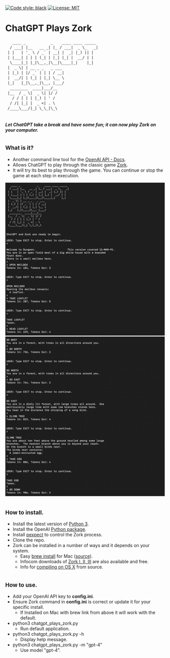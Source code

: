 [![Code style: black](https://img.shields.io/badge/code%20style-black-000000.svg)](https://github.com/psf/black)
[![License: MIT](https://black.readthedocs.io/en/stable/_static/license.svg)](https://github.com/psf/black/blob/main/LICENSE)

# ChatGPT Plays Zork

```
   ____ _           _    ____ ____ _____ 
  / ___| |__   __ _| |_ / ___|  _ \_   _|
 | |   | '_ \ / _` | __| |  _| |_) || |  
 | |___| | | | (_| | |_| |_| |  __/ | |  
  \____|_| |_|\__,_|\__|\____|_|    |_|  
 |  _ \| | __ _ _   _ ___                
 | |_) | |/ _` | | | / __|               
 |  __/| | (_| | |_| \__ \               
 |_|   |_|\__,_|\__, |___/               
  ________  ____|___/__                  
 |__  / _ \|  _ \| |/ /                  
   / / | | | |_) | ' /                   
  / /| |_| |  _ <| . \                   
 /____\___/|_| \_\_|\_\                  
                                         
``` 
##### Let ChatGPT take a break and have some fun; it can now play Zork on your computer.

## <sub> What is it?

* Another command line tool for the [OpenAI API - Docs](https://platform.openai.com/docs/introduction).
* Allows ChatGPT to play through the classic game [Zork](https://en.wikipedia.org/wiki/Zork).
* It will try its best to play through the game. You can continue or stop the game at each step in execution.

![1](imgs/1.png)
![2](imgs/2.png)

## <sub> How to install.

* Install the latest version of [Python 3](https://www.python.org/downloads).
* Install the OpenAI [Python package](https://pypi.org/project/openai).
* Install [pexpect](https://pypi.org/project/pexpect) to control the Zork process. 
* Clone the repo.
* Zork can be installed in a number of ways and it depends on your system.
  * Easy [brew install](https://formulae.brew.sh/formula/zork) for Mac ([source](https://github.com/devshane/zork)).
  * Infocom downloads of [Zork I, II, III](http://www.infocom-if.org/downloads/downloads.html) are also available and free.
  * Info for [compiling on OS X](https://web.archive.org/web/20090912085627/http://www.macosxhints.com/article.php?story=20010407020830755) from source.

## <sub> How to use.

* Add your OpenAI API key to <b>config.ini</b>.
* Ensure Zork command in <b>config.ini</b> is correct or update it for your specific install.
  * If Installed on Mac with brew link from above it will work with the default.
* python3 chatgpt_plays_zork.py
  * Run default application.
* python3 chatgpt_plays_zork.py -h
  * Display help message.
* python3 chatgpt_plays_zork.py -m "gpt-4"
  * Use model "gpt-4".
